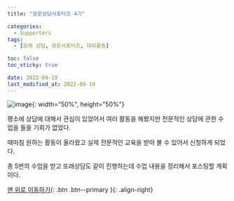 ```yaml
---
title: "광운상담서포터즈 4기"

categories:
  - Supporters
tags:
  - [또래 상담, 광운서포터즈, 대외활동]

toc: false
toc_sticky: true

date: 2022-09-19
last_modified_at: 2022-09-19
---
```


![image](https://user-images.githubusercontent.com/81313733/191006507-44fe4a15-7e92-4696-baa5-f91669ba9ff2.jpg){: width="50%", height="50%"}

평소에 상담에 대해서 관심이 있었어서 여러 활동을 해봤지만 전문적인 상담에 관한 수업을 들을 기회가 없었다.

때마침 원하는 활동이 올라왔고 실제 전문적인 교육을 받아 볼 수 있어서 신청하게 되었다.

총 5번의 수업을 받고 또래상담도 같이 진행하는데 수업 내용을 정리해서 포스팅할 계획이다.

[맨 위로 이동하기](#){: .btn .btn--primary }{: .align-right}
